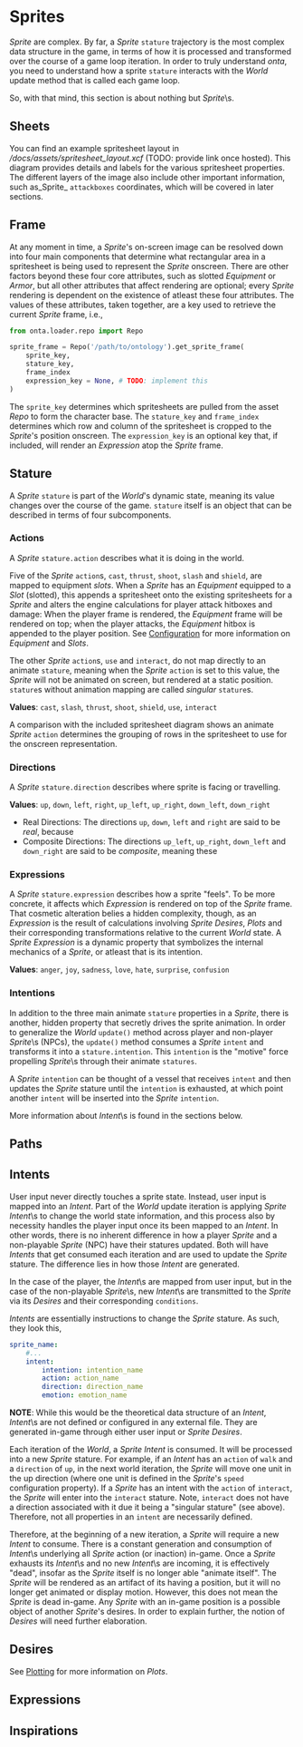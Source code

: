 # Sprites

_Sprite_ are complex.  By far, a _Sprite_ `stature` trajectory is the most complex data structure in the game, in terms of how it is processed and transformed over the course of a game loop iteration. In order to truly understand _onta_, you need to understand how a sprite `stature` interacts with the _World_ update method that is called each game loop.

So, with that mind, this section is about nothing but _Sprite_\s. 


## Sheets

You can find an example spritesheet layout in _/docs/assets/spritesheet_layout.xcf_ (TODO: provide link once hosted). This diagram provides details and labels for the various spritesheet properties. The different layers of the image also include other important information, such as_Sprite_ `attackboxes` coordinates, which will be covered in later sections.


## Frame

At any moment in time, a _Sprite_'s on-screen image can be resolved down into four main components that determine what rectangular area in a spritesheet is being used to represent the _Sprite_ onscreen. There are other factors beyond these four core attributes, such as slotted _Equipment_ or _Armor_, but all other attributes that affect rendering are optional; every _Sprite_ rendering is dependent on the existence of atleast these four attributes. The values of these attributes, taken together, are a key used to retrieve the current _Sprite_ frame, i.e.,

```python
from onta.loader.repo import Repo

sprite_frame = Repo('/path/to/ontology').get_sprite_frame(
    sprite_key,
    stature_key,
    frame_index
    expression_key = None, # TODO: implement this
)
```

The `sprite_key` determines which spritesheets are pulled from the asset _Repo_ to form the character base. The `stature_key` and `frame_index` determines which row and column of the spritesheet is cropped to the _Sprite_'s position onscreen. The `expression_key` is an optional key that, if included, will render an _Expression_ atop the _Sprite_ frame.

## Stature

A _Sprite_ `stature` is part of the _World_'s dynamic state, meaning its value changes over the course of the game. `stature` itself is an object that can be described in terms of four subcomponents.

### Actions

A _Sprite_ `stature.action` describes what it is doing in the world. 

Five of the _Sprite_ `action`s, `cast`, `thrust`, `shoot`, `slash` and `shield`, are mapped to equipment _slots_. When a _Sprite_ has an _Equipment_ equipped to a _Slot_ (slotted), this appends a spritesheet onto the existing spritesheets for a _Sprite_ and alters the engine calculations for player attack hitboxes and damage: When the player frame is rendered, the _Equipment_ frame will be rendered on top; when the player attacks, the _Equipment_ hitbox is appended to the player position. See [Configuration](./CONFIGURATION.md#equipment) for more information on _Equipment_ and _Slots_.

The other _Sprite_ `action`s, `use` and `interact`, do not map directly to an animate `stature`, meaning when the _Sprite_ `action` is set to this value, the _Sprite_ will not be animated on screen, but rendered at a static position. `stature`s without animation mapping are called _singular_ `stature`s.

**Values**: `cast`, `slash`, `thrust`, `shoot`, `shield`, `use`, `interact`

A comparison with the included spritesheet diagram shows an animate _Sprite_ `action` determines the grouping of rows in the spritesheet to use for the onscreen representation.

### Directions

A _Sprite_ `stature.direction` describes where sprite is facing or travelling.


**Values**: `up`, `down`, `left`, `right`, `up_left`, `up_right`, `down_left`, `down_right`

* Real Directions: The directions `up`, `down`, `left` and `right` are said to be _real_, because 
* Composite Directions: The directions `up_left`, `up_right`, `down_left` and `down_right` are said to be _composite_, meaning these  

### Expressions

A _Sprite_ `stature.expression` describes how a sprite "feels". To be more concrete, it affects which _Expression_ is rendered on top of the _Sprite_ frame. That cosmetic alteration belies a hidden complexity, though, as an _Expression_ is the result of calculations involving _Sprite Desires_, _Plots_ and their corresponding transformations relative to the current _World_ state. A _Sprite Expression_ is a dynamic property that symbolizes the internal mechanics of a _Sprite_, or atleast that is its intention.

**Values**: `anger`, `joy`, `sadness`, `love`, `hate`, `surprise`, `confusion`

### Intentions

In addition to the three main animate `stature` properties in a _Sprite_, there is another, hidden property that secretly drives the sprite animation. In order to generalize the _World_ `update()` method across player and non-player _Sprite_\s (NPCs), the `update()` method consumes a _Sprite_ `intent` and transforms it into a `stature.intention`. This `intention` is the "motive" force propelling _Sprite_\s through their animate `statures`. 

A _Sprite_ `intention` can be thought of a vessel that receives `intent` and then updates the _Sprite_ stature until the `intention` is exhausted, at which point another `intent` will be inserted into the _Sprite_ `intention`. 

More information about _Intent_\s is found in the sections below. 

## Paths

## Intents

User input never directly touches a sprite state. Instead, user input is mapped into an _Intent_. Part of the _World_ update iteration is applying _Sprite_ _Intent_\s to change the world state information, and this process also by necessity handles the player input once its been mapped to an _Intent_. In other words, there is no inherent difference in how a player _Sprite_ and a non-playable _Sprite_ (NPC) have their statures updated. Both will have _Intents_ that get consumed each iteration and are used to update the _Sprite_ stature. The difference lies in how those _Intent_ are generated. 

In the case of the player, the _Intent_\s are mapped from user input, but in the case of the non-playable _Sprite_\s, new _Intent_\s are transmitted to the _Sprite_ via its _Desires_ and their corresponding `conditions`. 

_Intents_ are essentially instructions to change the _Sprite_ stature. As such, they look this,

```yaml
sprite_name:
    #...
    intent: 
        intention: intention_name
        action: action_name
        direction: direction_name
        emotion: emotion_name
```

**NOTE**: While this would be the theoretical data structure of an _Intent_, _Intent_\s are not defined or configured in any external file. They are generated in-game through either user input or _Sprite Desires_. 

Each iteration of the _World_, a _Sprite Intent_ is consumed. It will be processed into a new _Sprite_ stature. For example, if an _Intent_ has an `action` of `walk` and a `direction` of `up`, in the next world iteration, the _Sprite_ will move one unit in the up direction (where one unit is defined in the _Sprite_'s `speed` configuration property). If a _Sprite_ has an intent with the `action` of `interact`, the _Sprite_ will enter into the `interact` stature. Note, `interact` does not have a direction associated with it due it being a "singular stature" (see above). Therefore, not all properties in an `intent` are necessarily defined. 
 

Therefore, at the beginning of a new iteration, a _Sprite_ will require a new _Intent_ to consume. There is a constant generation and consumption of _Intent_\s underlying all _Sprite_ action (or inaction) in-game. Once a _Sprite_ exhausts its _Intent_\s and no new _Intent_\s are incoming, it is effectively "dead", insofar as the _Sprite_ itself is no longer able "animate itself". The _Sprite_ will be rendered as an artifact of its having a position, but it will no longer get animated or display motion. However, this does not mean the _Sprite_ is dead in-game. Any _Sprite_ with an in-game position is a possible object of another _Sprite_'s desires. In order to explain further, the notion of _Desires_ will need further elaboration.

### 

## Desires

See [Plotting](./PLOTTING.md) for more information on _Plots_.

## Expressions

## Inspirations